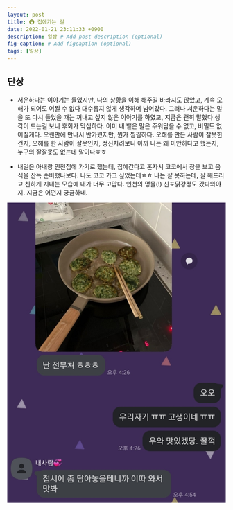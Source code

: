 ```yaml
---
layout: post
title: 🚇 집에가는 길
date: 2022-01-21 23:11:33 +0900
description: 일상 # Add post description (optional)
fig-caption: # Add figcaption (optional)
tags: [일상]
---
```

## 단상
- 서운하다는 이야기는 들었지만, 나의 상황을 이해 해주길 바라지도 않았고, 계속 오해가 되어도 어쩔 수 없다 대수롭지 않게 생각하며 넘어갔다. 그러나 서운하다는 말을 또 다시 들었을 때는 꺼내고 싶지 않은 이야기를 하였고, 지금은 괜히 말했다 생각이 드는걸 보니 후회가 막심하다. 이미 내 뱉은 말은 주워담을 수 없고, 비밀도 없어질게다. 오랜만에 만나서 반가웠지만, 뭔가 찜찜하다. 오해를 만든 사람이 잘못한건지, 오해를 한 사람이 잘못인지, 정신차려보니 아까 나는 왜 미안하다고 했는지, 누구의 잘잘못도 없는데 말이다ㅎㅎ 

- 내일은 아내랑 인천집에 가기로 했는데, 집에간다고 혼자서 코코에서 장을 보고 음식을 잔득 준비했나보다. 나도 코코 가고 싶었는데ㅎㅎ 나는 잘 못하는데, 잘 해드리고 친하게 지내는 모습에 내가 너무 고맙다. 인천의 명물(!) 신포닭강정도 갔다와야지. 지금은 어떤지 궁금하네. 

![2022-0121-2](/img/in-post/2022-0121-2.jpg)